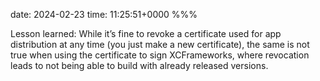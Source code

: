 date: 2024-02-23
time: 11:25:51+0000
%%%

Lesson learned: While it’s fine to revoke a certificate used for app distribution at any time (you just make a new certificate), the same is not true when using the certificate to sign XCFrameworks, where revocation leads to not being able to build with already released versions.
